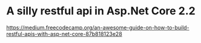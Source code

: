 # A silly restful api in Asp\.Net Core 2.2 #

https://medium.freecodecamp.org/an-awesome-guide-on-how-to-build-restful-apis-with-asp-net-core-87b818123e28